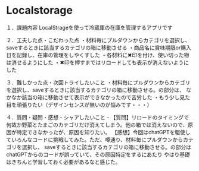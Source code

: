 # Localstorage
１．課題内容
LocalStrageを使って冷蔵庫の在庫を管理するアプリです

２．工夫した点・こだわった点
・材料毎にプルダウンからカテゴリを選択し、saveするときに該当するカテゴリの箱に移動させる
・商品名に賞味期限or購入日を記録し、在庫の管理をしやくすした
・各材料に✖印を付け、使い切った物は消せるようにした
・✖印を押すまではリロードしても表示が消えないようにした

３．難しかった点・次回トライしたいこと
・材料毎にプルダウンからカテゴリを選択し、saveするときに該当するカテゴリの箱に移動させる。の部分は、
なかなか該当の箱に移動させて表示ができなかったので苦労した
・もう少し見た目を頑張りたい（デザインセンスが無いのが悩みです・・・）

４．質問・疑問・感想・シャアしたいこと -
【質問】リロードのタイミングで何故か野菜とたまごのカテゴリだけ消えてしまう。他の箱では消えないので、原因が特定できなかったが、原因を知りたい。 
【感想】今回はchatGPTを駆使していろんなコードに挑戦してみた。ただ、噂通り、材料毎にプルダウンからカテゴリを選択し、
saveするときに該当するカテゴリの箱に移動させる。の部分はchatGPTからのコードが誤っていて、その原因特定をするにあたり
やはり基礎はきちんと学習しておく必要があるなと感じた。
